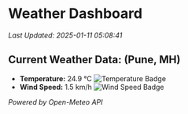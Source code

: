 
# Weather Dashboard

_Last Updated: 2025-01-11 05:08:41_

## Current Weather Data: (Pune, MH)
- **Temperature:** 24.9 °C ![Temperature Badge](https://img.shields.io/badge/Temperature-Medium%20Temp-green)
- **Wind Speed:** 1.5 km/h ![Wind Speed Badge](https://img.shields.io/badge/Wind%20Speed-Low%20Wind-blue)

*Powered by Open-Meteo API*
